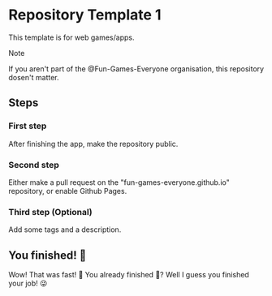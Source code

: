 # Repository Template 1
This template is for web games/apps.

> [!NOTE]
> If you aren't part of the @Fun-Games-Everyone organisation, this repository dosen't matter.


## Steps

### First step
After finishing the app, make the repository public.

### Second step
Either make a pull request on the "fun-games-everyone.github.io" repository, or enable Github Pages.

### Third step (Optional)
Add some tags and a description.

## You finished! 🚀
Wow! That was fast! 💨 You already finished 🧐? Well I guess you finished your job! 😜
